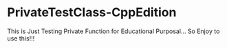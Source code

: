# PrivateTestClass-CppEdition
This is Just Testing Private Function for Educational Purposal... So Enjoy to use this!!!
